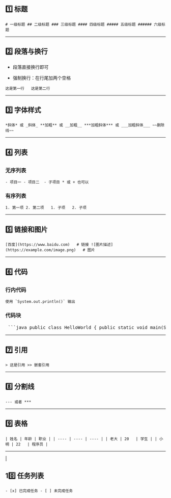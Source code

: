 ## 1️⃣ 标题

`# 一级标题 ## 二级标题 ### 三级标题 #### 四级标题 ##### 五级标题 ###### 六级标题`

---

## 2️⃣ 段落与换行

- 段落直接换行即可
    
- 强制换行：在行尾加两个空格
    

`这是第一行   这是第二行`

---

## 3️⃣ 字体样式

`*斜体* 或 _斜体_ **加粗** 或 __加粗__ ***加粗斜体*** 或 ___加粗斜体___ ~~删除线~~`

---

## 4️⃣ 列表

### 无序列表

`- 项目一 - 项目二  - 子项目 * 或 + 也可以`

### 有序列表

`1. 第一项 2. 第二项   1. 子项   2. 子项`

---

## 5️⃣ 链接和图片

`[百度](https://www.baidu.com)   # 链接 ![图片描述](https://example.com/image.png)   # 图片`

---

## 6️⃣ 代码

### 行内代码

``使用 `System.out.println()` 输出``

### 代码块

<pre> ```java public class HelloWorld { public static void main(String[] args) { System.out.println("Hello, 老大!"); } } ``` </pre>

---

## 7️⃣ 引用

`> 这是引用 >> 嵌套引用`

---

## 8️⃣ 分割线

`--- 或者 ***`

---

## 9️⃣ 表格

`| 姓名 | 年龄 | 职业 | | ---- | ---- | ---- | | 老大 | 20   | 学生 | | 小明 | 22   | 程序员 |`

---
|
## 10️⃣ 任务列表

`- [x] 已完成任务 - [ ] 未完成任务`